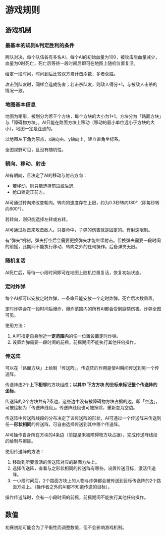 # 游戏规则

## 游戏机制

### 最基本的规则&判定胜利的条件

两队对决，每个队伍各有多名AI。每个AI的初始血量为100，被攻击后血量减少，血量为0时死亡，死亡后等待一段时间后即可在地图上随机位置复活。

给定一段时间，时间到后比较双方累计击杀数，多者获胜。

攻击到队友时，同样会造成伤害；若击杀队友，则敌人得分+1，与被敌人击杀的情况一致。

### 地图基本信息

地图为矩形，被划分为若干个方块，每个方块的大小为1*1。方块分为「路面方块」与「障碍物方块」，AI只能在路面方块上移动（移动的最小单位远小于方块的大小）。地图一定是连通的。

以地图左下角为原点，x轴向右、y轴向上，建立直角坐标系。

全图视野可见，且没有随机性。

### 朝向、移动、射击

AI有朝向，且决定了AI的移动与射击方向：

- 若移动，则只能选择前进或后退.
- 枪口锁定正前方。

AI可通过转向来改变朝向。转向的速度存在上限，约为0.3秒转向180°（即每秒转向600°）。

若转向，则只能选择左转或右转。

AI可通过射击来攻击敌人。只要命中，子弹的伤害就是固定的。有射速限制。

有“弹夹”机制，弹夹打空后会需要更换弹夹才能继续射击。但换弹夹需要一段时间的前摇，此期间不能执行移动、转向之外的任何操作。后备弹夹无限。

### 随机复活

AI死亡后，等待一小段时间即可在地图上随机位置复活，恢复初始状态。

### 定时炸弹

每个AI都可以安放定时炸弹，一条命只能安放一个定时炸弹，死亡后次数重置。

定时炸弹会在一段时间后爆炸，爆炸范围内的所有AI都会受到巨额伤害。炸弹全图可见。

使用方法：
1. AI可指定自身附近**一定范围内**的任一位置设置定时炸弹。
2. 设置炸弹需要一段时间的前摇。前摇期间不能执行其他任何操作。

### 传送阵

可以在「路面方块」上绘制「传送阵」，传送阵的作用是使AI瞬间传送到另一个传送阵。

传送阵由2个**上下相邻**的方块组成；**以其中 下方方块 的坐标来标记整个传送阵的坐标**。

传送阵的2个方块共有7条边，这些边中没有被障碍物方块占据的边，即「空边」，可被绘制为「传送阵线段」。传送阵线段也可被擦除，重新变为空边。

传送阵中传送阵线段的分布决定了该传送阵的形状，AI可通过一个传送阵来传送到任一**形状相同**的传送阵，可自由选择传送到其中哪个传送阵。

AI可操作自身所在方块的4条边（前提是未被障碍物方块占据），完成传送阵线段的绘制与擦除。

使用传送阵的方法：
1. 移动到所要激活的传送阵对应的路面方块上。
2. 选择传送阵，查看与之形状相同的传送阵有哪些。设置传送目标，激活传送阵。
3. 一小段时间后，2个路面方块上的人物与炸弹都会被传送到目标传送阵的2个路面方块上。（操作者之外的AI都不知道传送的目标）。

操作传送阵时，会有一小段时间的前摇，前摇期间不能执行其他任何操作。

## 数值

初赛初期可能会为了平衡性而调整数值，但不会影响游戏机制。
